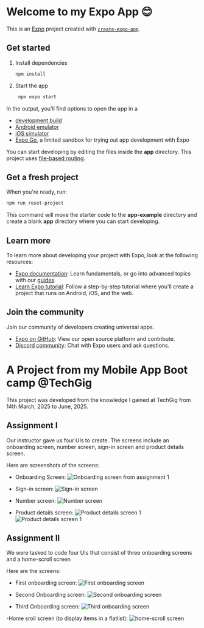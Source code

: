 # Welcome to my Expo App 😊

This is an [Expo](https://expo.dev) project created with [`create-expo-app`](https://www.npmjs.com/package/create-expo-app).

## Get started

1. Install dependencies

   ```bash
   npm install
   ```

2. Start the app

   ```bash
    npx expo start
   ```

In the output, you'll find options to open the app in a

- [development build](https://docs.expo.dev/develop/development-builds/introduction/)
- [Android emulator](https://docs.expo.dev/workflow/android-studio-emulator/)
- [iOS simulator](https://docs.expo.dev/workflow/ios-simulator/)
- [Expo Go](https://expo.dev/go), a limited sandbox for trying out app development with Expo

You can start developing by editing the files inside the **app** directory. This project uses [file-based routing](https://docs.expo.dev/router/introduction).

## Get a fresh project

When you're ready, run:

```bash
npm run reset-project
```

This command will move the starter code to the **app-example** directory and create a blank **app** directory where you can start developing.

## Learn more

To learn more about developing your project with Expo, look at the following resources:

- [Expo documentation](https://docs.expo.dev/): Learn fundamentals, or go into advanced topics with our [guides](https://docs.expo.dev/guides).
- [Learn Expo tutorial](https://docs.expo.dev/tutorial/introduction/): Follow a step-by-step tutorial where you'll create a project that runs on Android, iOS, and the web.

## Join the community

Join our community of developers creating universal apps.

- [Expo on GitHub](https://github.com/expo/expo): View our open source platform and contribute.
- [Discord community](https://chat.expo.dev): Chat with Expo users and ask questions.

# A Project from my Mobile App Boot camp @TechGig
This project was developed from the knowledge I gained at TechGig from 14th March, 2025 to June, 2025.

## Assignment I
Our instructor gave us four UIs to create. The screens include an onboarding screen, number screen, sign-in screen and product details screen.

Here are screenshots of the screens:
- Onboarding Screen:
![Onboarding screen from assignment 1](assets/images/assign1onboard.jpg)

- Sign-in screen:
![Sign-in screen](assets/images/sign-in_screen.jpg)

- Number screen:
![Number screen](assets/images/number_screen.jpg)

- Product details screen:
![Product details screen 1](assets/images/product-details_1.jpg)
![Product details screen 1](assets/images/product-details_2.jpg)

## Assignment II
We were tasked to code four UIs that consist of three onboarding screens and a home-scroll screen

Here are the screens:
- First onboarding screen:
![First onboarding screen](assets/images/onboarding1.jpg)

- Second Onboarding screen:
![Second onboarding screen](assets/images/onboarding2.jpg)

- Third Onboarding screen:
![Third onboarding screen](assets/images/onboarding3.jpg)

-Home sroll screen (to display items in a flatlist):
![home-scroll screen](assets/images/home-scroll.jpg)

